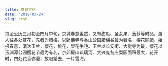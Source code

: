 ```yaml
---
title: 春日赏花
date: '2018-03-24'
slug: crsh
---
```

每至公历三月初至四月中旬，京城春意盎然，又有甜瓜、圣女果、菠萝等时品，游人往各处赏花，先者为腊梅，以卧佛寺与香山公园腊梅谷最为著名，梅花除蜡，始报春意，渐次玉兰，樱花，桃花，梨花争艳。玉兰以长安街、大觉寺为最，樱花以玉渊潭公园樱花节最为有名，京郊房山琉璃河、大兴庞各庄梨园面积最大，花开时，四处花香弥漫，放眼望去，一片雪海。
